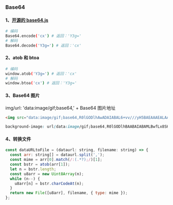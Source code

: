 ### Base64

#### 1、[开源的 base64.js](https://github.com/dankogai/js-base64)

```bash
# 编码
Base64.encode('cx') # 返回：'Y3g='
# 解码
Base64.decode('Y3g=') # 返回：'cx'
```

#### 2、atob 和 btoa

```bash
# 编码
window.atob('Y3g=') # 返回：'cx'
# 解码
window.btoa('cx') # 返回：'Y3g='
```

#### 3、Base64 图片

img/url: 'data:image/gif;base64,' + Base64 图片地址

```html
<img src="data:image/gif;base64,R0lGODlhAwADAIABAL6+vv///yH5BAEAAAEALAAAAAADAAMAAAIDjA9WADs="/>
```

```css
background-image: url(data:image/gif;base64,R0lGODlhBAABAIABAMLBwfLx8SH5BAEAAAEALAAAAAAEAAEAAAICRF4AOw==);
```

#### 4、转换文件

```js
const dataURLtoFile = (dataurl: string, filename: string) => {
  const arr: string[] = dataurl.split(',');
  const mime = arr[0].match(/:(.*?);/)[1];
  const bstr = atob(arr[1]);
  let n = bstr.length;
  const u8arr = new Uint8Array(n);
  while (n--) {
    u8arr[n] = bstr.charCodeAt(n);
  }
  return new File([u8arr], filename, { type: mime });
};
```
